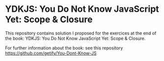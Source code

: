 # YDKJS: You Do Not Know JavaScript Yet: Scope & Closure

This repository contains solution I proposed for the exercices at the end of the book: YDKJS: You Do Not Know JavaScript Yet: Scope & Closure.

For further information about the book: see this repository https://github.com/getify/You-Dont-Know-JS
